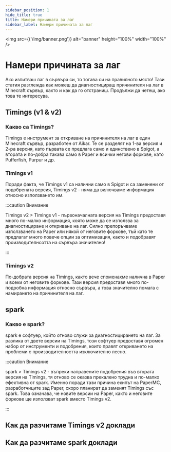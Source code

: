 ```yaml
---
sidebar_position: 1
hide_title: true
title: Намери причината за лаг
sidebar_label: Намери причината за лаг
---
```


<img src={('/img/banner.png')} alt="banner" height="100%" width="100%" />

<div class="text--center">
<h1>Намери причината за лаг</h1>
</div>

Ако изпитваш лаг в сървъра си, то тогава си на правилното място! Тази статия разглежда как можеш да диагностицираш
причинителя на лаг в Minecraft сървър, както и как да го отстраниш. Продължи да четеш, ако това те интересува.

## Timings (v1 & v2)

### Какво са Timings?
Timings е инструмент за откриване на причинителя на лаг в един Minecraft сървър, разработен от Aikar.
Те се разделят на 1-ва версия и 2-ра версия, като първата се предлага само и единствено в Spigot, а втората и по-добра
такава само в Paper и всички негови форкове, като Pufferfish, Purpur и др.

### Timings v1
Поради факта, че Timings v1 са налични само в Spigot и са заменени от подобрената версия, Timings v2 -
няма да включваме информация относно използването им.

:::caution Внимание

Timings v2 > Timings v1 - първоначалната версия на Timings предоставя много по-малко информация, която може да се
използва за диагностициране и откриване на лаг. Силно препоръчваме използването на Paper или някой от неговите форкове,
тъй като те предлагат много повече опции за оптимизация, както и подобравят производителнсотта на сървъра значително!

:::

### Timings v2
По-добрата версия на Timings, както вече споменахме налична в Paper и всеки от неговите форкове. Тази версия предоставя
много по-подробна информация относно сървъра, а това значително помага с намирането на причинителя на лаг.

## spark

### Какво е spark?
spark е софтуер, който отново служи за диагностицирането на лаг. За разлика от двете версии на Timings, този софтуер
предоставя огромен набор от инструменти и подобрения, които правят откриването на проблеми с производителността
изключително лесно.

:::caution Внимание

spark > Timings v2 - въпреки направените подобрения във втората версия на Timings, тя отново се оказва прекалено
трудна и по-малко ефективна от spark. Именно поради тази причина екипът на PaperMC, разработчиците зад Paper, скоро
планират да заменят Timings със spark. Това означава, че новите версии на Paper, както и неговите форкове ще използват
spark вместо Timings v2.

:::

## Как да разчитаме Timings v2 доклади

## Как да разчитаме spark доклади